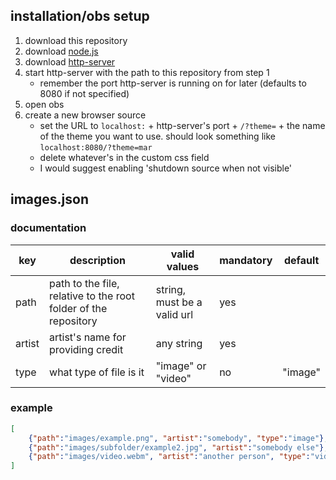 ## installation/obs setup
 1. download this repository
 2. download [node.js](https://nodejs.org/)
 3. download [http-server](https://www.npmjs.com/package/http-server)
 4. start http-server with the path to this repository from step 1
     - remember the port http-server is running on for later (defaults to 8080 if not specified)
 5. open obs
 6. create a new browser source
     - set the URL to `localhost:` + http-server's port + `/?theme=` + the name of the theme you want to use. should look something like `localhost:8080/?theme=mar`
     - delete whatever's in the custom css field
     - I would suggest enabling 'shutdown source when not visible'

## images.json
### documentation
|key|description|valid values|mandatory|default|
|-|-|-|-|-|
|path|path to the file, relative to the root folder of the repository|string, must be a valid url|yes||
|artist|artist's name for providing credit|any string|yes||
|type|what type of file is it|"image" or "video"|no|"image"|

### example
```json
[
	{"path":"images/example.png", "artist":"somebody", "type":"image"},
	{"path":"images/subfolder/example2.jpg", "artist":"somebody else"},
	{"path":"images/video.webm", "artist":"another person", "type":"video"}
]
```
